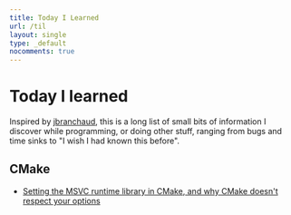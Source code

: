 ```yaml
---
title: Today I Learned
url: /til
layout: single
type: _default
nocomments: true
---
```

<!-- x_ -->

# Today I learned

Inspired by [jbranchaud](https://github.com/jbranchaud/til), this is a long list of small bits of information I discover while programming, or doing other stuff, ranging from bugs and time sinks to "I wish I had known this before".


## CMake

* [Setting the MSVC runtime library in CMake, and why CMake doesn't respect your options](/til/cmake/runtime-library-options-ignored.html)
